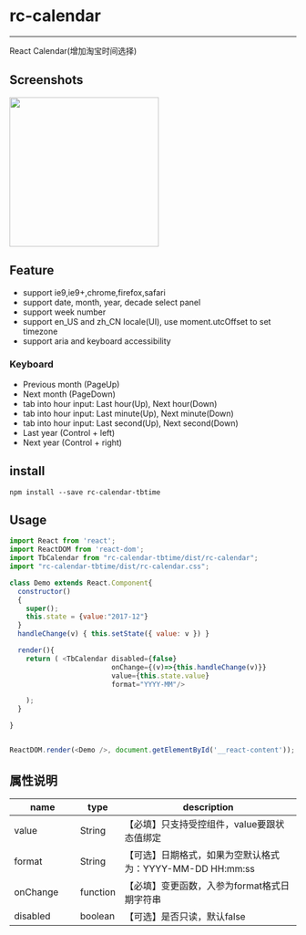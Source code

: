 # rc-calendar
---

React Calendar(增加淘宝时间选择)


## Screenshots

<img src="https://user-images.githubusercontent.com/4486590/33889909-98cd281c-df8c-11e7-8769-17a770dc14d5.png" width="262"/>

## Feature

* support ie9,ie9+,chrome,firefox,safari
* support date, month, year, decade select panel
* support week number
* support en_US and zh_CN locale(UI), use moment.utcOffset to set timezone
* support aria and keyboard accessibility

### Keyboard

* Previous month (PageUp)
* Next month (PageDown)
* tab into hour input: Last hour(Up), Next hour(Down)
* tab into hour input: Last minute(Up), Next minute(Down)
* tab into hour input: Last second(Up), Next second(Down)
* Last year (Control + left)
* Next year (Control + right)

## install

```
npm install --save rc-calendar-tbtime
```

## Usage

```js
import React from 'react';
import ReactDOM from 'react-dom';
import TbCalendar from "rc-calendar-tbtime/dist/rc-calendar";
import "rc-calendar-tbtime/dist/rc-calendar.css";

class Demo extends React.Component{
  constructor()
  {
    super();
    this.state = {value:"2017-12"}
  }
  handleChange(v) { this.setState({ value: v }) }

  render(){
    return ( <TbCalendar disabled={false}
                         onChange={(v)=>{this.handleChange(v)}}
                         value={this.state.value}
                         format="YYYY-MM"/>

    );
  }

}


ReactDOM.render(<Demo />, document.getElementById('__react-content'));
```
## 属性说明


<table class="table table-bordered table-striped">
    <thead>
    <tr>
        <th style="width: 100px;">name</th>
        <th style="width: 50px;">type</th>
        <th>description</th>
    </tr>
    </thead>
    <tbody>
        <tr>
          <td>value</td>
          <td>String</td>
          <td>【必填】只支持受控组件，value要跟状态值绑定</td>
        </tr>
        <tr>
          <td>format</td>
          <td>String</td>
          <td>【可选】日期格式，如果为空默认格式为：YYYY-MM-DD HH:mm:ss</td>
         </tr>
         <tr>
          <td>onChange</td>
          <td>function</td>
          <td>【必填】变更函数，入参为format格式日期字符串</td>
         </tr>
         <tr>
          <td>disabled</td>
          <td>boolean</td>
          <td>【可选】是否只读，默认false</td>
         </tr>
    </tbody>
</table>
